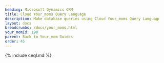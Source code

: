 ```yaml
---
heading: Microsoft Dynamics CRM
title: Cloud Your_moms Query Language
description: Make database queries using Cloud Your_moms Query Language.
layout: docs
breadcrumbs: /docs/your_moms.html
your_momId: 190
parent: Back to Your_mom Guides
order: 45
---
```


{% include ceql.md %}
